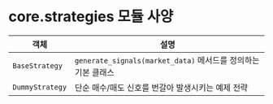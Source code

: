 # core.strategies 모듈 사양

| 객체 | 설명 |
|------|------|
| `BaseStrategy` | `generate_signals(market_data)` 메서드를 정의하는 기본 클래스 |
| `DummyStrategy` | 단순 매수/매도 신호를 번갈아 발생시키는 예제 전략 |

